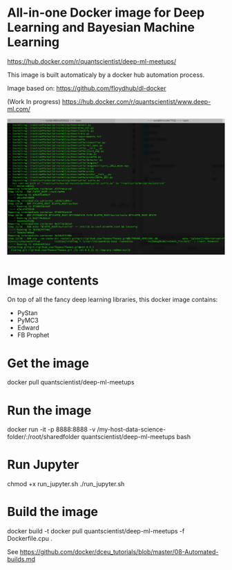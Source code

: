 # All-in-one Docker image for Deep Learning and Bayesian Machine Learning

https://hub.docker.com/r/quantscientist/deep-ml-meetups/

This image is built automaticaly by a docker hub automation process. 

Image based on:
https://github.com/floydhub/dl-docker

(Work In progress) 
https://hub.docker.com/r/quantscientist/www.deep-ml.com/ 

![Building the image](nice-docker.png)

# Image contents
On top of all the fancy deep learning libraries, this docker image contains:

* PyStan
* PyMC3
* Edward
* FB Prophet

# Get the image

docker pull quantscientist/deep-ml-meetups

# Run the image
docker run -it -p 8888:8888  -v /my-host-data-science-folder/:/root/sharedfolder quantscientist/deep-ml-meetups bash

# Run Jupyter
chmod +x run_jupyter.sh
./run_jupyter.sh

 
# Build the image

docker build -t docker pull quantscientist/deep-ml-meetups -f Dockerfile.cpu .

See https://github.com/docker/dceu_tutorials/blob/master/08-Automated-builds.md
